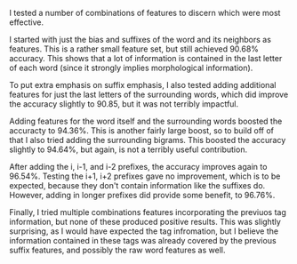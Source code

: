 I tested a number of combinations of features to discern which were most effective. 

I started with just the bias and suffixes of the word and its neighbors as features. This is a rather small feature set, but still achieved 90.68% accuracy. This shows that a lot of information is contained in the last letter of each word (since it strongly implies morphological information). 

To put extra emphasis on suffix emphasis, I also tested adding additional features for just the last letters of the surrounding words, which did improve the accuracy slightly to 90.85, but it was not terribly impactful. 

Adding features for the word itself and the surrounding words boosted the accuracty to 94.36%. This is another fairly large boost, so to build off of that I also tried adding the surrounding bigrams. This boosted the accuracy slightly to 94.64%, but again, is not a terribly useful contribution. 

After adding the i, i-1, and i-2 prefixes, the accuracy improves again to 96.54%. Testing the i+1, i+2 prefixes gave no improvement, which is to be expected, because they don't contain information like the suffixes do. However, adding in longer prefixes did provide some benefit, to 96.76%. 

Finally, I tried multiple combinations features incorporating the previuos tag information, but none of these produced positive results. This was slightly surprising, as I would have expected the tag infromation, but I believe the information contained in these tags was already covered by the previous suffix features, and possibly the raw word features as well. 


